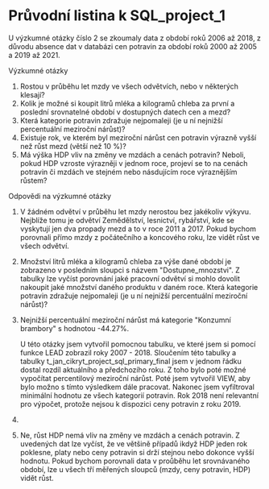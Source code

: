 Průvodní listina k SQL_project_1
===

U výzkumné otázky číslo 2 se zkoumaly data z období roků 2006 až 2018, z důvodu absence dat v databázi cen potravin za období roků 2000 až 2005 a 2019 až 2021.
 

Výzkumné otázky
 1.	Rostou v průběhu let mzdy ve všech odvětvích, nebo v některých klesají?
 2.	Kolik je možné si koupit litrů mléka a kilogramů chleba za první a poslední srovnatelné období v dostupných datech cen a mezd?
 3.	Která kategorie potravin zdražuje nejpomaleji (je u ní nejnižší percentuální meziroční nárůst)?
 4.	Existuje rok, ve kterém byl meziroční nárůst cen potravin výrazně vyšší než růst mezd (větší než 10 %)?
 5.	Má výška HDP vliv na změny ve mzdách a cenách potravin? Neboli, pokud HDP vzroste výrazněji v jednom roce, 
	projeví se to na cenách potravin či mzdách ve stejném nebo násdujícím roce výraznějším růstem?
	
Odpovědi na výzkumné otázky
 1.	V žádném odvětví v průběhu let mzdy nerostou bez jakékoliv výkyvu.
	Nejblíže tomu je odvětví Zemědělství, lesnictví, rybářství, kde se vyskytují jen dva propady mezd a to v roce 2011 a 2017.
	Pokud bychom porovnali přímo mzdy z počátečního a koncového roku, lze vidět růst ve všech odvětví.
	
 2.	Množství litrů mléka a kilogramů chleba za výše dané období je zobrazeno v posledním sloupci s názvem "Dostupne_mnozstvi".
	Z tabulky lze vyčíst porovnání jaké pracovní odvětví si mohlo dovolit nakoupit jaké množství daného produktu v daném roce.
Která kategorie potravin zdražuje nejpomaleji (je u ní nejnižší percentuální meziroční nárůst)?
 3.	Nejnižší percentuální meziroční nárůst má kategorie "Konzumní brambory" s hodnotou -44.27%.
 
	U této otázky jsem vytvořil pomocnou tabulku, ve které jsem si pomocí funkce LEAD zobrazil roky 2007 - 2018. 
	Sloučením této tabulky a tabulky t_jan_cikryt_project_sql_primary_final jsem v jednom řádku dostal rozdíl aktuálního a předchozího roku. 
	Z toho bylo poté možné vypočítat percentilový meziroční nárůst. Poté jsem vytvořil VIEW, aby bylo možno s tímto výsledkem dále pracovat.
	Nakonec jsem vyfiltroval minimální hodnotu ze všech kategorií potravin. 
	Rok 2018 není relevantní pro výpočet, protože nejsou k dispozici ceny potravin z roku 2019.
 
 4.
 
 5.	Ne, růst HDP nemá vliv na změny ve mzdách a cenách potravin. 
	Z uvedených dat lze vyčíst, že ve většině případů ikdyž HDP jeden rok poklesne, platy nebo ceny potravin si drží stejnou nebo dokonce vyšší hodnotu. 
	Pokud bychom porovnali data v proůběhu let srovnávaného období, lze u všech tří měřených sloupců (mzdy, ceny potravin, HDP) vidět růst.
 
 
 
 